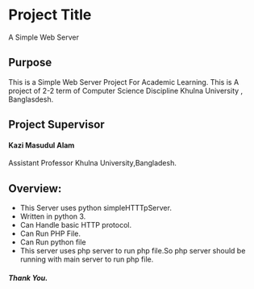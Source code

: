 # Project Title

A Simple Web Server


## Purpose

This is a Simple Web Server Project For Academic Learning.
This is A project of 2-2 term of Computer Science Discipline Khulna University , Banglasdesh.

## Project Supervisor

#### Kazi Masudul Alam
 Assistant Professor
 Khulna University,Bangladesh.

## Overview:

* This Server uses python simpleHTTTpServer.
* Written in python 3.
* Can Handle basic HTTP protocol.
* Can Run PHP File.
* Can Run python file
* This server uses php server to run php file.So php server should be running with main server to run php file.
	
##### Thank You.
